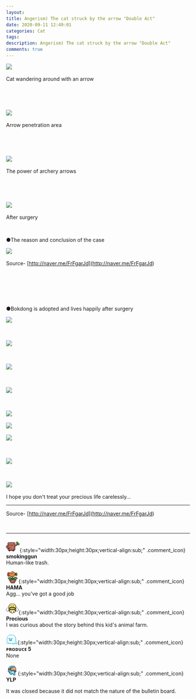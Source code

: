 ```yaml
---
layout: 
title: Angerism) The cat struck by the arrow "Double Act"
date: 2020-09-11 12:49:01
categories: Cat
tags: 
description: Angerism) The cat struck by the arrow "Double Act"
comments: true
---
```


![](https://blog.kakaocdn.net/dn/brNM6p/btqHOZGLGhj/xrpQYfTJWpfMTi6h7TmJf0/img.gif)

Cat wandering around with an arrow

​

​

![](https://blog.kakaocdn.net/dn/9EnLH/btqHZIKfyzd/HCsyoLzGK1SKXvKpy5Nb11/img.gif)

Arrow penetration area

​

​

![](https://blog.kakaocdn.net/dn/c4b1g9/btqH2y1qWJX/26CDEk0k5mhPMhFmLlEf5k/img.gif)

The power of archery arrows

​

​

![](https://blog.kakaocdn.net/dn/GvVwM/btqH3xgRblD/ebu7860LvN1UWvq8LDb80k/img.gif)

After surgery

​

●The reason and conclusion of the case

![](https://blog.kakaocdn.net/dn/Y6tDB/btqHTZTwDev/qWzrrdQL6vHO8pJl4NPrak/img.jpg)

Source- [http://naver.me/FrFgarJd](<http://naver.me/FrFgarJd>)

​

​

​

●Bokdong is adopted and lives happily after surgery

![](https://blog.kakaocdn.net/dn/FXMlT/btqHT1DIBAb/1KSu0TnKEpeCpksGDJmbYk/img.jpg)

​

![](https://blog.kakaocdn.net/dn/u6QYK/btqHQHZ9mnQ/ZDz02JHWUIMzjhdbxI2EH0/img.jpg)

​

![](https://blog.kakaocdn.net/dn/NKL37/btqHXDPZV7s/bZmKxOOVfJ4GsYbNzf3nxk/img.jpg)

​

![](https://blog.kakaocdn.net/dn/IYxDi/btqH3y09TY8/IjpKKfk0mNNlkoxuobRKWK/img.jpg)

​

![](https://blog.kakaocdn.net/dn/mxrSx/btqH0WhfKqp/7YVmjd541qacfAfTVcPxj0/img.jpg)

![](https://blog.kakaocdn.net/dn/bPtfVL/btqHZHxL7AF/PqpkFrW2EykKfGFmWU7rI1/img.jpg)

![](https://blog.kakaocdn.net/dn/WVPZm/btqH0XtAOH1/o1noDOsw4S1B0474bBZWy0/img.jpg)

​

![](https://blog.kakaocdn.net/dn/nsqsT/btqHQG73bt6/S10cm5cMLK2MtCH1Agjw7K/img.jpg)

​

![](https://blog.kakaocdn.net/dn/bfeKOa/btqH2AdVwRB/2nPjiWGpR20oVt1kSq1KvK/img.jpg)

I hope you don't treat your precious life carelessly...

* * *

Source- [http://naver.me/FrFgarJd](<http://naver.me/FrFgarJd>)

​

* * *

![comment](/assets/character/trunk.png){:style="width:30px;height:30px;vertical-align:sub;" .comment_icon} **smokinggun**  
Human-like trash.   
  
![comment](/assets/character/plant.png){:style="width:30px;height:30px;vertical-align:sub;" .comment_icon} **HAMA**  
Agg... you've got a good job   
  
![comment](/assets/character/bee.png){:style="width:30px;height:30px;vertical-align:sub;" .comment_icon} **Precious**  
I was curious about the story behind this kid's animal farm.   
  
![comment](/assets/character/ghost.png){:style="width:30px;height:30px;vertical-align:sub;" .comment_icon} **ᴘʀᴏᴅᴜᴄᴇ 5**  
None  
  
![comment](/assets/character/goggle.png){:style="width:30px;height:30px;vertical-align:sub;" .comment_icon} **YLP**  


It was closed because it did not match the nature of the bulletin board.

  
  

